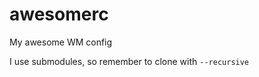 awesomerc
=========

My awesome WM config

I use submodules, so remember to clone with ```--recursive```
